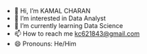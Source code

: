 - 👋 Hi, I’m KAMAL CHARAN
- 👀 I’m interested in Data Analyst
- 🌱 I’m currently learning Data Science
- 📫 How to reach me kc621843@gmail.com
- 😄 Pronouns: He/Him
<!---
Nikmal8/Nikmal8 is a ✨ special ✨ repository because its `README.md` (this file) appears on your GitHub profile.
You can click the Preview link to take a look at your changes.
--->
